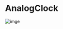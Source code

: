 # AnalogClock

![imge](https://github.com/Akram-Mondal/AnalogClock-jsProject/assets/110484350/8f0357e7-751c-4e21-8709-02da73f44eac)
